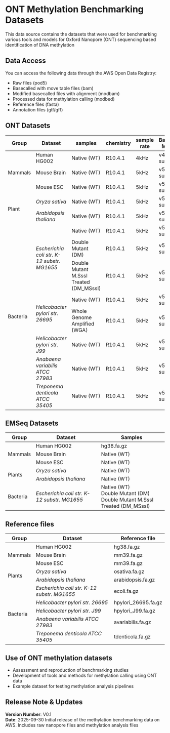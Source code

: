 # ONT Methylation Benchmarking Datasets

This data source contains the datasets that were used for benchmarking various tools and models for Oxford Nanopore (ONT) sequencing based identification of DNA methylation

## Data Access

You can access the following data through the AWS Open Data Registry:
- Raw files (pod5)
- Basecalled with move table files (bam) 
- Modified basecalled files with alignment (modbam)
- Processed data for methylation calling (modbed)
- Reference files (fasta)
- Annotation files (gtf/gff)

## ONT Datasets
<!-- 
|Group|Dataset|samples|chemistry|sample rate|basecall model|
|-----|-------|-------|---------|-----------|--------------|
|Mammals| Human HG002<br/> Mouse Brain<br/> Mouse ESC<br/> Mouse Brain| Native (WT)<br/>Native (WT)<br/>Native (WT)<br/>Native (WT)<br/> | R10.4.1<br/>R10.4.1<br/>R10.4.1<br/>R10.4.1 | 4kHz<br/>5kHz<br/>5kHz<br/>5kHz<br/> | v4.0.1 sup<br/>v5.0.0 sup<br/>v5.0.0 sup<br/>v5.0.0 sup |
| Plants | <i>Oryza sativa</i><br/><i>Arabidopsis thaliana</i> | Native (WT)<br/>Native (WT) | R10.4.1<br/>R10.4.1<br/> | 5kHz<br/>5kHz<br/> | v5.0.0 sup<br/>v5.0.0 sup |
| Bacteria |‎<br/><i>Escherichia coli</i> str. K-12 substr. MG1655‎<br/>‎<br/><hr><i>Helicobacter pylori</i> str. 26695<br/>‎<br/><hr/><i>Helicobacter pylori</i> str. J99<br/> <hr/><i>Anabaena variabilis</i> ATCC 27983<br/><hr/><i>Treponema denticola</i> ATCC 35405<br/> | Native (WT) <br/>Double Mutant (DM) <br/>Double Mutant M.SssI Treated (DM_MSssI) <br/><hr/>Native (WT) <br/>Whole Genome Amplified (WGA) <br/><hr/>Native (WT) <br/><hr/>Native (WT) <br/><hr/>Native (WT) <br/> |‎<br/>R10.4.1<br/>R10.4.1<br/>R10.4.1<br/>‎<br/><hr/>R10.4.1<br/>‎<br/><hr/>>R10.4.1<br/><hr/>R10.4.1<br/><hr/>R10.4.1<br/><hr/>R10.4.1<hr/>
 -->

<table>
    <thead>
        <tr>
            <th scope="col" rowspan="1"> Group </th>
            <th scope="col" rowspan="1"> Dataset </th>
            <th scope="col" rowspan="1"> samples </th>
            <th scope="col" rowspan="1"> chemistry </th>
            <th scope="col" rowspan="1"> sample rate </th>
            <th scope="col" rowspan="1"> Basecall Model </th>
        </tr>
    </thead>
    <tbody>
        <tr>
           <td rowspan="3">Mammals</td>
           <td>Human HG002</td>
           <td>Native (WT)</td>
           <td>R10.4.1</td>
           <td>4kHz</td>
           <td>v4.0.1 sup</td>
        </tr>
        <tr>
           <td>Mouse Brain</td>
           <td>Native (WT)</td>
           <td>R10.4.1</td>
           <td>5kHz</td>
           <td>v5.0.0 sup</td>
        </tr>
        <tr>
           <td>Mouse ESC</td>
           <td>Native (WT)</td>
           <td>R10.4.1</td>
           <td>5kHz</td>
           <td>v5.0.0 sup</td>
        </tr>
        <tr>
           <td rowspan="2">Plant</td>
           <td><i>Oryza sativa</i></td>
           <td>Native (WT)</td>
           <td>R10.4.1</td>
           <td>5kHz</td>
           <td>v5.0.0 sup</td>
        </tr>
        <tr>
           <td><i>Arabidopsis thaliana</i></td>
           <td>Native (WT)</td>
           <td>R10.4.1</td>
           <td>5kHz</td>
           <td>v5.0.0 sup</td>
        </tr>
        <tr>
           <td rowspan="8">Bacteria</td>
           <td rowspan="3"><i>Escherichia coli str. K-12 substr. MG1655</i></td>
           <td>Native (WT)</td>
           <td>R10.4.1</td>
           <td>5kHz</td>
           <td>v5.0.0 sup</td>
        </tr>
        <tr>
           <td>Double Mutant (DM)</td>
           <td>R10.4.1</td>
           <td>5kHz</td>
           <td>v5.0.0 sup</td>
        </tr>
        <tr>
           <td>Double Mutant M.SssI Treated (DM_MSssI)</td>
           <td>R10.4.1</td>
           <td>5kHz</td>
           <td>v5.0.0 sup</td>
        </tr>
        <tr>
           <td rowspan="2"><i>Helicobacter pylori str. 26695</i></td>
           <td>Native (WT)</td>
           <td>R10.4.1</td>
           <td>5kHz</td>
           <td>v5.0.0 sup</td>
        </tr>
        <tr>
           <td>Whole Genome Amplified (WGA)</td>
           <td>R10.4.1</td>
           <td>5kHz</td>
           <td>v5.0.0 sup</td>
        </tr>
        <tr>
           <td><i>Helicobacter pylori str. J99</i></td>
           <td>Native (WT)</td>
           <td>R10.4.1</td>
           <td>5kHz</td>
           <td>v5.0.0 sup</td>
        </tr>
        <tr>
           <td><i>Anabaena variabilis ATCC 27983</i></td>
           <td>Native (WT)</td>
           <td>R10.4.1</td>
           <td>5kHz</td>
           <td>v5.0.0 sup</td>
        </tr>
        <tr>
           <td><i>Treponema denticola ATCC 35405</i></td>
           <td>Native (WT)</td>
           <td>R10.4.1</td>
           <td>5kHz</td>
           <td>v5.0.0 sup</td>
        </tr>
    </tbody>
</table>

## EMSeq Datasets
<table>
    <thead>
        <tr>
            <th>Group</th>
            <th>Dataset</th>
            <th>Samples</th>
        </tr>
    </thead>
    <tbody>
        <tr>
            <td rowspan="3">Mammals</td>
            <td>Human HG002</td>
            <td>hg38.fa.gz</td>
        </tr>
        <tr>
            <td>Mouse Brain</td>
            <td>Native (WT)</td>
        </tr>
        <tr>
            <td>Mouse ESC</td>
            <td>Native (WT)</td>
        </tr>
        <tr>
            <td rowspan="2">Plants</td>
            <td><i>Oryza sativa</i></td>
            <td>Native (WT)</td>
        </tr>
        <tr>
            <td><i>Arabidopsis thaliana</i></td>
            <td>Native (WT)</td>
        </tr>
        <tr>
            <td rowspan="5">Bacteria</td>
            <td rowspan="3"><i>Escherichia coli str. K-12 substr. MG1655</i></td>
            <td>Native (WT) <br/>Double Mutant (DM)<br/>Double Mutant M.SssI Treated (DM_MSssI)</td>
        </tr>
    </tbody>
</table>

## Reference files

<table>
    <thead>
        <tr>
            <th>Group</th>
            <th>Dataset</th>
            <th>Reference file</th>
        </tr>
    </thead>
    <tbody>
        <tr>
            <td rowspan="3">Mammals</td>
            <td>Human HG002</td>
            <td>hg38.fa.gz</td>
        </tr>
        <tr>
            <td>Mouse Brain</td>
            <td>mm39.fa.gz</td>
        </tr>
        <tr>
            <td>Mouse ESC</td>
            <td>mm39.fa.gz</td>
        </tr>
        <tr>
            <td rowspan="2">Plants</td>
            <td><i>Oryza sativa</i></td>
            <td>osativa.fa.gz</td>
        </tr>
        <tr>
            <td><i>Arabidopsis thaliana</i></td>
            <td>arabidopsis.fa.gz</td>
        </tr>
        <tr>
            <td rowspan="5">Bacteria</td>
            <td><i>Escherichia coli str. K-12 substr. MG1655</i></td>
            <td>ecoli.fa.gz</td>
        </tr>
        <tr>
            <td><i>Helicobacter pylori str. 26695</i></td>
            <td>hpylori_26695.fa.gz</td>
        </tr>
        <tr>
            <td><i>Helicobacter pylori str. J99</i></td>
            <td>hpylori_J99.fa.gz</td>
        </tr>
        <tr>
            <td><i>Anabaena variabilis ATCC 27983</i></td>
            <td>avariabilis.fa.gz</td>
        </tr>
        <tr>
            <td><i>Treponema denticola ATCC 35405</i></td>
            <td>tdenticola.fa.gz</td>
        </tr>
    </tbody>
</table>


## Use of ONT methylation datasets
- Assessment and reproduction of benchmarking studies
- Development of tools and methods for methylation calling using ONT data
- Example dataset for testing methylation analysis pipelines

## Release Note & Updates
<b>Version Number</b>: V0.1<br/>
<b>Date</b>: 2025-09-30
Initial release of the methylation benchmarking data on AWS. Includes raw nanopore files and methylation analysis files
